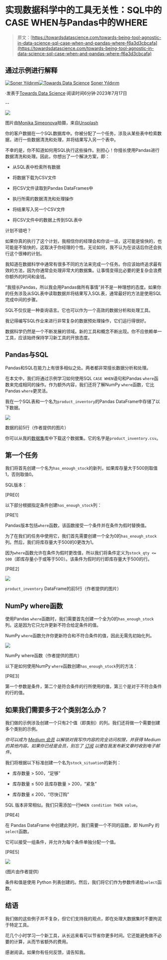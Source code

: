 # 实现数据科学中的工具无关性：SQL中的CASE WHEN与Pandas中的WHERE

> 原文：[https://towardsdatascience.com/towards-being-tool-agnostic-in-data-science-sql-case-when-and-pandas-where-f6a3d3cbcafa](https://towardsdatascience.com/towards-being-tool-agnostic-in-data-science-sql-case-when-and-pandas-where-f6a3d3cbcafa)

## 通过示例进行解释

[](https://sonery.medium.com/?source=post_page-----f6a3d3cbcafa--------------------------------)[![Soner Yıldırım](../Images/c589572e9d1ee176cd4f5a0008173f1b.png)](https://sonery.medium.com/?source=post_page-----f6a3d3cbcafa--------------------------------)[](https://towardsdatascience.com/?source=post_page-----f6a3d3cbcafa--------------------------------)[![Towards Data Science](../Images/a6ff2676ffcc0c7aad8aaf1d79379785.png)](https://towardsdatascience.com/?source=post_page-----f6a3d3cbcafa--------------------------------) [Soner Yıldırım](https://sonery.medium.com/?source=post_page-----f6a3d3cbcafa--------------------------------)

·发表于[Towards Data Science](https://towardsdatascience.com/?source=post_page-----f6a3d3cbcafa--------------------------------)·阅读时间6分钟·2023年7月17日

--

![](../Images/886913bc04bb14136595417bda17365c.png)

图片由[Monika Simeonova](https://unsplash.com/@monnysim?utm_source=unsplash&utm_medium=referral&utm_content=creditCopyText)拍摄，来自[Unsplash](https://unsplash.com/photos/yUdawywuYm0?utm_source=unsplash&utm_medium=referral&utm_content=creditCopyText)

你的客户数据在一个SQL数据库中。你被分配了一个任务，涉及从某些表中检索数据，进行一些数据清洗和处理，并将结果写入另一个表中。

不幸的是，你不知道如何用SQL执行这些操作。别担心！你擅长使用Pandas进行数据清洗和处理。因此，你想出了一个解决方案，即：

+   从SQL表中检索所有数据

+   将数据下载为CSV文件

+   将CSV文件读取到Pandas DataFrames中

+   执行所需的数据清洗和处理操作

+   将结果写入另一个CSV文件

+   将CSV文件中的数据上传到SQL表中

计划不错吧？

如果你真的执行了这个计划，我相信你的经理会和你谈一谈，这可能是愉快的，也可能是不愉快的，这取决于你经理的个性。无论如何，我不认为在谈话后你还会执行这个很棒的计划。

我知道在数据科学中通常有很多不同的方法来完成一个任务。你应该始终追求最有效的方法，因为你通常会处理非常大的数据集。让事情变得比必要的更复杂会浪费你额外的时间和金钱。

“我擅长Pandas，所以我会用Pandas做所有事情”并不是一种理想的态度。如果你的任务涉及从SQL表中读取数据并将结果写入SQL表，通常最好的方法是使用SQL完成中间的步骤。

SQL不仅仅是一种查询语言。它也可以作为一个高效的数据分析和处理工具。

我记得编写SQL作业来进行非常复杂的数据预处理操作，它们运行得很好。

数据科学仍然是一个不断发展的领域。新的工具和概念不断出现。你不应依赖单一工具，应该始终保持学习新工具的开放态度。

## Pandas与SQL

Pandas和SQL在能力上有很多相似之处。两者都非常擅长数据分析和处理。

在本文中，我们将通过示例学习如何使用SQL `CASE WHEN`语句和Pandas `where`函数来完成相同的操作。作为额外内容，我们还将了解NumPy `where`函数，它比Pandas `where`更灵活。

我在一个SQL表和一个名为`product_inventory`的Pandas DataFrame中存储了以下数据。

![](../Images/757a12c4e1d2c24775a6c1f504781519.png)

数据的前5行（作者提供的图片）

你可以从我的[数据集](https://github.com/SonerYldrm/datasets)库中下载这个数据集。它的名字是`product_inventory.csv`。

## 第一个任务

我们将首先创建一个名为`has_enough_stock`的新列，如果库存量大于500则取值1，否则取值0。

SQL版本：

[PRE0]

以下部分根据指定条件创建`has_enough_stock`列：

[PRE1]

Pandas版本包括`where`函数，该函数接受一个条件并在条件为假时替换值。

为了在我们的任务中使用它，我们首先需要创建一个全为0的`has_enough_stock`列。然后，我们将库存量大于500的0更改为1。

因为`where`函数允许在条件为假时更改值，所以我们将条件定义为`stock_qty <= 500`（即库存量小于或等于500）。该条件为假时的行即库存量大于500的行。

[PRE2]

![](../Images/b1a04f964c78ca7506860275829640c1.png)

`product_inventory` DataFrame的前5行（作者提供的图片）

## NumPy where函数

使用Pandas `where`函数时，我们需要首先创建一个全为0的`has_enough_stock`列。这是因为它只允许更新不符合给定条件的值。

NumPy `where`函数允许你更新符合和不符合条件的值，因此无需先初始化列。

![](../Images/dc6761d832f4f6f443e74e774ade5fab.png)

NumPy where函数（作者提供的图片）

以下是如何使用NumPy `where`函数创建`has_enough_stock`列的方法：

[PRE3]

第一个参数是条件，第二个是符合条件的行所使用的值，第三个是对于不符合条件的行的值。

## 如果我们需要多于2个类别怎么办？

我们做的示例涉及创建一个只有2个值（即类别）的列。我们还将做一个需要创建多个类别的示例。

*你可以成为* [*Medium 会员*](https://sonery.medium.com/membership) *以解锁对我写作内容的完全访问权限，并获得 Medium 的其他内容。如果你已经是会员，别忘了* [*订阅*](https://sonery.medium.com/subscribe) *以便在我发布新文章时收到电子邮件。*

我们将根据以下标准创建一个名为`stock_situation`的新列：

+   库存数量 > 500，“足够”

+   库存数量 ≤ 500 且库存数量 > 200，“紧急”

+   库存数量 ≤ 200，“尽快订购”

SQL 版本非常相似。我们只需添加一行`WHEN condition THEN value`。

[PRE4]

在 Pandas DataFrame 中创建此列时，我们需要一个不同的函数，即 NumPy 的`select`函数。

它可以接受一组条件，并允许为每个条件单独分配一个值。

[PRE5]

![](../Images/ea9d3a4c9371da246c00d093b61ff675.png)

(图片由作者提供)

条件和值是使用 Python 列表创建的。然后，我们将它们作为参数传递给`select`函数。

## 结语

我们做的这些例子并不复杂，但它们支持我的观点，即在处理大数据集时不要拘泥于特定工具。

花几个小时学习一个新工具，从长远来看可以节省你更多时间。它还能避免做不必要的计算，从而节省额外的费用。

感谢阅读。如果你有任何反馈，请告知我。
